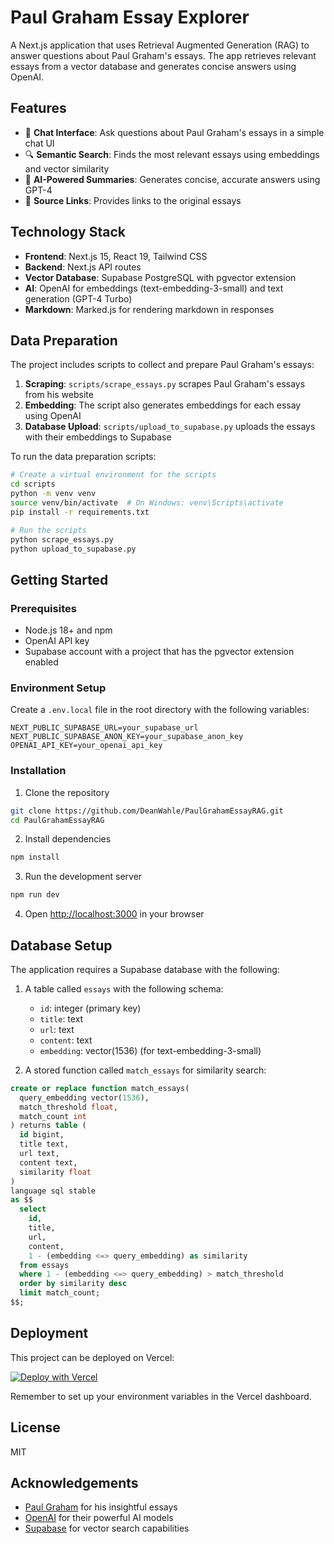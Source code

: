 # Paul Graham Essay Explorer

A Next.js application that uses Retrieval Augmented Generation (RAG) to answer questions about Paul Graham's essays. The app retrieves relevant essays from a vector database and generates concise answers using OpenAI.

## Features

- 💬 **Chat Interface**: Ask questions about Paul Graham's essays in a simple chat UI
- 🔍 **Semantic Search**: Finds the most relevant essays using embeddings and vector similarity
- 🤖 **AI-Powered Summaries**: Generates concise, accurate answers using GPT-4
- 🔗 **Source Links**: Provides links to the original essays

## Technology Stack

- **Frontend**: Next.js 15, React 19, Tailwind CSS
- **Backend**: Next.js API routes
- **Vector Database**: Supabase PostgreSQL with pgvector extension
- **AI**: OpenAI for embeddings (text-embedding-3-small) and text generation (GPT-4 Turbo)
- **Markdown**: Marked.js for rendering markdown in responses

## Data Preparation

The project includes scripts to collect and prepare Paul Graham's essays:

1. **Scraping**: `scripts/scrape_essays.py` scrapes Paul Graham's essays from his website
2. **Embedding**: The script also generates embeddings for each essay using OpenAI
3. **Database Upload**: `scripts/upload_to_supabase.py` uploads the essays with their embeddings to Supabase

To run the data preparation scripts:

```bash
# Create a virtual environment for the scripts
cd scripts
python -m venv venv
source venv/bin/activate  # On Windows: venv\Scripts\activate
pip install -r requirements.txt

# Run the scripts
python scrape_essays.py
python upload_to_supabase.py
```

## Getting Started

### Prerequisites

- Node.js 18+ and npm
- OpenAI API key
- Supabase account with a project that has the pgvector extension enabled

### Environment Setup

Create a `.env.local` file in the root directory with the following variables:

```
NEXT_PUBLIC_SUPABASE_URL=your_supabase_url
NEXT_PUBLIC_SUPABASE_ANON_KEY=your_supabase_anon_key
OPENAI_API_KEY=your_openai_api_key
```

### Installation

1. Clone the repository

```bash
git clone https://github.com/DeanWahle/PaulGrahamEssayRAG.git
cd PaulGrahamEssayRAG
```

2. Install dependencies

```bash
npm install
```

3. Run the development server

```bash
npm run dev
```

4. Open [http://localhost:3000](http://localhost:3000) in your browser

## Database Setup

The application requires a Supabase database with the following:

1. A table called `essays` with the following schema:

   - `id`: integer (primary key)
   - `title`: text
   - `url`: text
   - `content`: text
   - `embedding`: vector(1536) (for text-embedding-3-small)

2. A stored function called `match_essays` for similarity search:

```sql
create or replace function match_essays(
  query_embedding vector(1536),
  match_threshold float,
  match_count int
) returns table (
  id bigint,
  title text,
  url text,
  content text,
  similarity float
)
language sql stable
as $$
  select
    id,
    title,
    url,
    content,
    1 - (embedding <=> query_embedding) as similarity
  from essays
  where 1 - (embedding <=> query_embedding) > match_threshold
  order by similarity desc
  limit match_count;
$$;
```

## Deployment

This project can be deployed on Vercel:

[![Deploy with Vercel](https://vercel.com/button)](https://vercel.com/new/clone?repository-url=https%3A%2F%2Fgithub.com%2FDeanWahle%2FPaulGrahamEssayRAG)

Remember to set up your environment variables in the Vercel dashboard.

## License

MIT

## Acknowledgements

- [Paul Graham](http://www.paulgraham.com/) for his insightful essays
- [OpenAI](https://openai.com/) for their powerful AI models
- [Supabase](https://supabase.com/) for vector search capabilities
